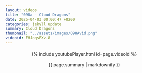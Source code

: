 ```yaml
---
layout: videos
title: "098a - Cloud Dragons"
date: 2025-04-03 00:00:47 +0200
categories: jekyll update
summary: Cloud Dragons
thumbnail: "../assets/images/098Avid.png"
videoid: FHJoqsPXv-8
---
```


<div style="text-align: center; margin-top: 20px;">
  {% include youtubePlayer.html id=page.videoid %}
  <p style="margin-top: 15px; font-size: 1.2em; color: #333;">
    <p>{{ page.summary | markdownify }}</p>
  </p>
</div>
